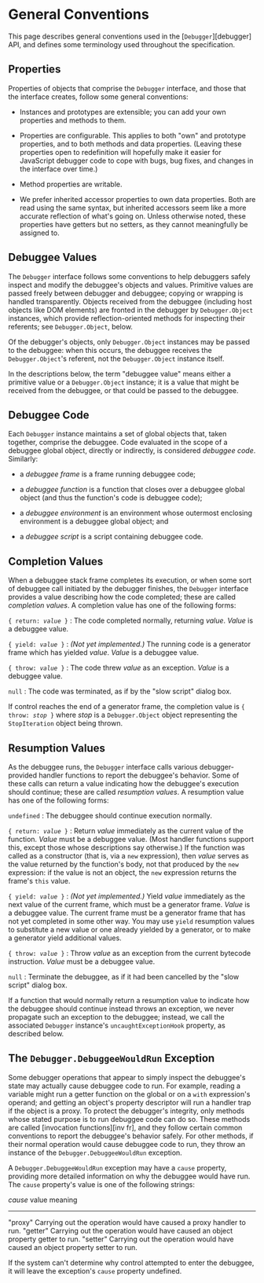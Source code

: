 # General Conventions

This page describes general conventions used in the [`Debugger`][debugger] API,
and defines some terminology used throughout the specification.


## Properties

Properties of objects that comprise the `Debugger` interface, and those
that the interface creates, follow some general conventions:

- Instances and prototypes are extensible; you can add your own properties
  and methods to them.

- Properties are configurable. This applies to both "own" and prototype
  properties, and to both methods and data properties. (Leaving these
  properties open to redefinition will hopefully make it easier for
  JavaScript debugger code to cope with bugs, bug fixes, and changes in the
  interface over time.)

- Method properties are writable.

- We prefer inherited accessor properties to own data properties. Both are
  read using the same syntax, but inherited accessors seem like a more
  accurate reflection of what's going on. Unless otherwise noted, these
  properties have getters but no setters, as they cannot meaningfully be
  assigned to.


## Debuggee Values

The `Debugger` interface follows some conventions to help debuggers safely
inspect and modify the debuggee's objects and values. Primitive values are
passed freely between debugger and debuggee; copying or wrapping is handled
transparently. Objects received from the debuggee (including host objects
like DOM elements) are fronted in the debugger by `Debugger.Object`
instances, which provide reflection-oriented methods for inspecting their
referents; see `Debugger.Object`, below.

Of the debugger's objects, only `Debugger.Object` instances may be passed
to the debuggee: when this occurs, the debuggee receives the
`Debugger.Object`'s referent, not the `Debugger.Object` instance itself.

In the descriptions below, the term "debuggee value" means either a
primitive value or a `Debugger.Object` instance; it is a value that might
be received from the debuggee, or that could be passed to the debuggee.


## Debuggee Code

Each `Debugger` instance maintains a set of global objects that, taken
together, comprise the debuggee. Code evaluated in the scope of a debuggee
global object, directly or indirectly, is considered *debuggee code*.
Similarly:

- a *debuggee frame* is a frame running debuggee code;

- a *debuggee function* is a function that closes over a debuggee
  global object (and thus the function's code is debuggee code);

- a *debuggee environment* is an environment whose outermost
  enclosing environment is a debuggee global object; and

- a *debuggee script* is a script containing debuggee code.


## Completion Values

When a debuggee stack frame completes its execution, or when some sort
of debuggee call initiated by the debugger finishes, the `Debugger`
interface provides a value describing how the code completed; these are
called *completion values*. A completion value has one of the
following forms:

<code>{ return: <i>value</i> }</code>
:   The code completed normally, returning <i>value</i>. <i>Value</i> is a
    debuggee value.

<code>{ yield: <i>value</i> }</code>
:   <i>(Not yet implemented.)</i> The running code is a generator frame
    which has yielded <i>value</i>. <i>Value</i> is a debuggee value.

<code>{ throw: <i>value</i> }</code>
:   The code threw <i>value</i> as an exception. <i>Value</i> is a debuggee
    value.

`null`
:   The code was terminated, as if by the "slow script" dialog box.

If control reaches the end of a generator frame, the completion value is
<code>{ throw: <i>stop</i> }</code> where <i>stop</i> is a
`Debugger.Object` object representing the `StopIteration` object being
thrown.


## Resumption Values

As the debuggee runs, the `Debugger` interface calls various
debugger-provided handler functions to report the debuggee's behavior.
Some of these calls can return a value indicating how the debuggee's
execution should continue; these are called *resumption values*. A
resumption value has one of the following forms:

`undefined`
:   The debuggee should continue execution normally.

<code>{ return: <i>value</i> }</code>
:   Return <i>value</i> immediately as the current value of the function.
    <i>Value</i> must be a debuggee value. (Most handler functions support
    this, except those whose descriptions say otherwise.) If the function
    was called as a constructor (that is, via a `new` expression), then
    <i>value</i> serves as the value returned by the function's body, not
    that produced by the `new` expression: if the value is not an object,
    the `new` expression returns the frame's `this` value.

<code>{ yield: <i>value</i> }</code>
:   <i>(Not yet implemented.)</i> Yield <i>value</i> immediately as the
    next value of the current frame, which must be a generator frame.
    <i>Value</i> is a debuggee value. The current frame must be a generator
    frame that has not yet completed in some other way. You may use `yield`
    resumption values to substitute a new value or one already yielded by a
    generator, or to make a generator yield additional values.

<code>{ throw: <i>value</i> }</code>
:   Throw <i>value</i> as an exception from the current bytecode
    instruction. <i>Value</i> must be a debuggee value.

`null`
:   Terminate the debuggee, as if it had been cancelled by the "slow script"
    dialog box.

If a function that would normally return a resumption value to indicate
how the debuggee should continue instead throws an exception, we never
propagate such an exception to the debuggee; instead, we call the
associated `Debugger` instance's `uncaughtExceptionHook` property, as
described below.


## The `Debugger.DebuggeeWouldRun` Exception

Some debugger operations that appear to simply inspect the debuggee's state
may actually cause debuggee code to run. For example, reading a variable
might run a getter function on the global or on a `with` expression's
operand; and getting an object's property descriptor will run a handler
trap if the object is a proxy. To protect the debugger's integrity, only
methods whose stated purpose is to run debuggee code can do so. These
methods are called [invocation functions][inv fr], and they follow certain
common conventions to report the debuggee's behavior safely. For other
methods, if their normal operation would cause debuggee code to run, they
throw an instance of the `Debugger.DebuggeeWouldRun` exception.

A `Debugger.DebuggeeWouldRun` exception may have a `cause` property,
providing more detailed information on why the debuggee would have run. The
`cause` property's value is one of the following strings:

  <i>cause</i> value   meaning
  -------------------- --------------------------------------------------------------------------------
  "proxy"              Carrying out the operation would have caused a proxy handler to run.
  "getter"             Carrying out the operation would have caused an object property getter to run.
  "setter"             Carrying out the operation would have caused an object property setter to run.

If the system can't determine why control attempted to enter the debuggee,
it will leave the exception's `cause` property undefined.
